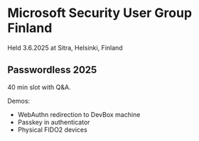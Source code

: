 # Microsoft Security User Group Finland

Held 3.6.2025 at Sitra, Helsinki, Finland

## Passwordless 2025

40 min slot with Q&A.

Demos:

* WebAuthn redirection to DevBox machine
* Passkey in authenticator
* Physical FIDO2 devices
